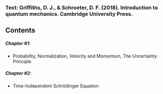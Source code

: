 ### Text: Griffiths, D. J., & Schroeter, D. F. (2018). Introduction to quantum mechanics. Cambridge University Press.

## Contents
##### Chapter #1:
* Probability, Normalization, Velocity and Momentum, The Uncertainty Principle

##### Chapter #2:
* Time-Independent Schrödinger Equation

